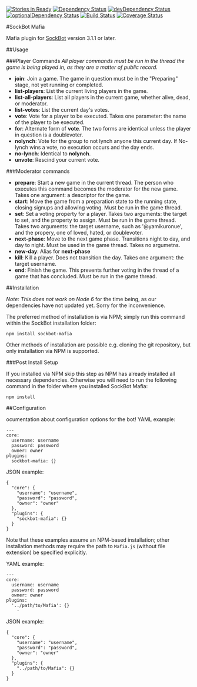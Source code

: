 [![Stories in Ready](https://badge.waffle.io/SockDrawer/sockMafia.png?label=ready&title=Ready)](https://waffle.io/SockDrawer/sockMafia)
[![Dependency Status](https://david-dm.org/sockDrawer/sockMafia/master.svg)](https://david-dm.org/SockDrawer/sockMafia/master)
[![devDependency Status](https://david-dm.org/sockDrawer/sockMafia/master/dev-status.svg)](https://david-dm.org/SockDrawer/sockMafia/master#info=devDependencies)
[![optionalDependency Status](https://david-dm.org/sockDrawer/sockMafia/master/optional-status.svg)](https://david-dm.org/SockDrawer/sockMafia/master#info=optionalDependencies)
[![Build Status](https://travis-ci.org/SockDrawer/sockMafia.svg?branch=master)](https://travis-ci.org/SockDrawer/sockMafia)
[![Coverage Status](https://coveralls.io/repos/github/SockDrawer/sockMafia/badge.svg?branch=master)](https://coveralls.io/github/SockDrawer/sockMafia?branch=master)

#SockBot Mafia

Mafia plugin for [SockBot](https://sockbot.rtfd.org/en/latest/) version 3.1.1 or later.

##Usage

###Player Commands
*All player commands must be run in the thread the game is being played in, as they are a matter of public record.*

* **join**: Join a game. The game in question must be in the "Preparing" stage, not yet running or completed. 
* **list-players**: List the current living players in the game. 
* **list-all-players**: List all players in the current game, whether alive, dead, or moderator.
* **list-votes**: List the current day's votes. 
* **vote**: Vote for a player to be executed. Takes one parameter: the name of the player to be executed.
* **for**: Alternate form of **vote**. The two forms are identical unless the player in question is a doublevoter. 
* **nolynch**: Vote for the group to not lynch anyone this current day. If No-lynch wins a vote, no execution occurs and the day ends.
* **no-lynch**: Identical to **nolynch**. 
* **unvote**: Rescind your current vote.

###Moderator commands

* **prepare**: Start a new game in the current thread. The person who executes this command becomes the moderator for the new game. Takes one argument: a descriptor for the game.
* **start**: Move the game from a preparation state to the running state, closing signups and allowing voting. Must be run in the game thread. 
* **set**: Set a voting property for a player. Takes two arguments: the target to set, and the property to assign. Must be run in the game thread. Takes two arguments: the target username, such as '@yamikuronue', and the propery, one of loved, hated, or doublevoter.
* **next-phase**: Move to the next game phase. Transitions night to day, and day to night. Must be used in the game thread. Takes no argumetns. 
* **new-day**: Alias for **next-phase**
* **kill**: Kill a player. Does not transition the day. Takes one argument: the target username.
* **end**: Finish the game. This prevents further voting in the thread of a game that has concluded. Must be run in the game thread. 

##Installation

*Note: This does not work on Node 6* for the time being, as our dependencies have not updated yet. Sorry for the inconvenience. 

The preferred method of installation is via NPM; simply run this command within the SockBot installation folder:
```
npm install sockbot-mafia
```

Other methods of installation are possible e.g. cloning the git repository, but only installation via NPM is supported.

###Post Install Setup

If you installed via NPM skip this step as NPM has already installed all necessary dependencies.
Otherwise you will need to run the following command in the folder where you installed SockBot Mafia:
```
npm install
```

##Configuration

ocumentation about configuration options for the bot!
YAML example:
```
---
core:
  username: username
  password: password
  owner: owner
plugins:
  sockbot-mafia: {}
```

JSON example:
```
{
  "core": {
    "username": "username",
    "password": "password",
    "owner": "owner"
  },
  "plugins": {
    "sockbot-mafia": {}
  }
}
```

Note that these examples assume an NPM-based installation; other installation methods may require the path to `Mafia.js` (without file extension) be specified explicitly.

YAML example:
```
---
core:
  username: username
  password: password
  owner: owner
plugins:
  '../path/to/Mafia': {}
    -
```

JSON example:
```
{
  "core": {
    "username": "username",
    "password": "password",
    "owner": "owner"
  },
  "plugins": {
    "../path/to/Mafia": {}
  }
}
```
